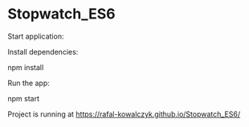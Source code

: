 # Stopwatch_ES6

Start application:


Install dependencies:

npm install


Run the app:

npm start


Project is running at https://rafal-kowalczyk.github.io/Stopwatch_ES6/



